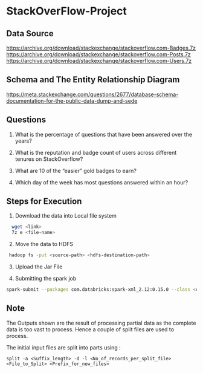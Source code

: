 # StackOverFlow-Project

## Data Source
https://archive.org/download/stackexchange/stackoverflow.com-Badges.7z<br>
https://archive.org/download/stackexchange/stackoverflow.com-Posts.7z<br>
https://archive.org/download/stackexchange/stackoverflow.com-Users.7z<br>

## Schema and The Entity Relationship Diagram
https://meta.stackexchange.com/questions/2677/database-schema-documentation-for-the-public-data-dump-and-sede

## Questions 

1. What is the percentage of questions that have been answered over the years?

2. What is the reputation and badge count of users across different tenures on StackOverflow?

3. What are 10 of the “easier” gold badges to earn?

4. Which day of the week has most questions answered within an hour?

## Steps for Execution

1. Download the data into Local file system
```bash
  wget <link>
  7z e <file-name>
```
2. Move the data to HDFS
```bash
 hadoop fs -put <source-path> <hdfs-destination-path>
```
3. Upload the Jar File

4. Submitting the spark job
```bash
spark-submit --packages com.databricks:spark-xml_2.12:0.15.0 --class <class-name> <jar-file-location> <args>
```

## Note

The Outputs shown are the result of processing partial data as the complete data is too vast to process. Hence a couple of split files are used to process.

The initial input files are split into parts using :
<br>

```split -a <Suffix_length> -d -l <No_of_records_per_split_file> <File_to_Split> <Prefix_for_new_files>```
